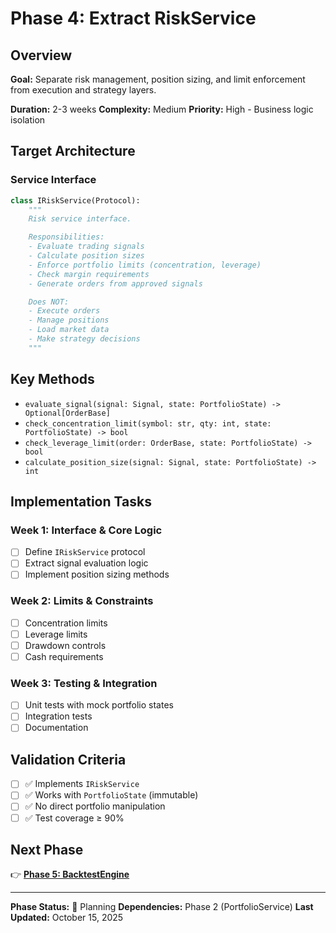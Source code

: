 # Phase 4: Extract RiskService

## Overview

**Goal:** Separate risk management, position sizing, and limit enforcement from execution and strategy layers.

**Duration:** 2-3 weeks **Complexity:** Medium **Priority:** High - Business logic isolation

## Target Architecture

### Service Interface

```python
class IRiskService(Protocol):
    """
    Risk service interface.

    Responsibilities:
    - Evaluate trading signals
    - Calculate position sizes
    - Enforce portfolio limits (concentration, leverage)
    - Check margin requirements
    - Generate orders from approved signals

    Does NOT:
    - Execute orders
    - Manage positions
    - Load market data
    - Make strategy decisions
    """
```

## Key Methods

- `evaluate_signal(signal: Signal, state: PortfolioState) -> Optional[OrderBase]`
- `check_concentration_limit(symbol: str, qty: int, state: PortfolioState) -> bool`
- `check_leverage_limit(order: OrderBase, state: PortfolioState) -> bool`
- `calculate_position_size(signal: Signal, state: PortfolioState) -> int`

## Implementation Tasks

### Week 1: Interface & Core Logic

- [ ] Define `IRiskService` protocol
- [ ] Extract signal evaluation logic
- [ ] Implement position sizing methods

### Week 2: Limits & Constraints

- [ ] Concentration limits
- [ ] Leverage limits
- [ ] Drawdown controls
- [ ] Cash requirements

### Week 3: Testing & Integration

- [ ] Unit tests with mock portfolio states
- [ ] Integration tests
- [ ] Documentation

## Validation Criteria

- [ ] ✅ Implements `IRiskService`
- [ ] ✅ Works with `PortfolioState` (immutable)
- [ ] ✅ No direct portfolio manipulation
- [ ] ✅ Test coverage ≥ 90%

## Next Phase

👉 **[Phase 5: BacktestEngine](phase5_backtest_engine.md)**

______________________________________________________________________

**Phase Status:** 📝 Planning **Dependencies:** Phase 2 (PortfolioService) **Last Updated:** October 15, 2025

